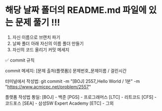 # 해당 날짜 폴더의 README.md 파일에 있는 문제 풀기 !!!
1. 자신 이름으로 브랜치 파기 
2. 날짜 폴더 아래 자신의 이름 폴더 만들기
3. 자신의 코드 올리기
   커밋 메세지

✅ commit 규칙

commit 메세지: [문제 출처(플랫폼)] 문제번호_문제이름 / 걸린시간

터미널에서 작성법:
   git commit -m "[BOJ] 2557_Hello World / 1분" -m "https://www.acmicpc.net/problem/2557"

플랫폼 작성법 통일:
[BOJ] - 백준
[PGS] - 프로그래머스
[LTC] - 리트코드
[CFS] - 코드포스
[SEA] - 삼성SW Expert Academy
[ETC] - 그외
